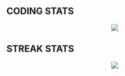 ## **CODING STATS**
<p align = 'center'>
    <img src='https://github-readme-stats.vercel.app/api?username=AminBidad1&count_private=true&include_all_commits=true&show_icons=true&theme=radical&hide_border=true&line_height=27'/>
</p>

## **STREAK STATS**
<p align = 'center'>
    <img src='https://github-readme-streak-stats.herokuapp.com/?user=AminBidad1&theme=radical&hide_border=true'>
</p>

